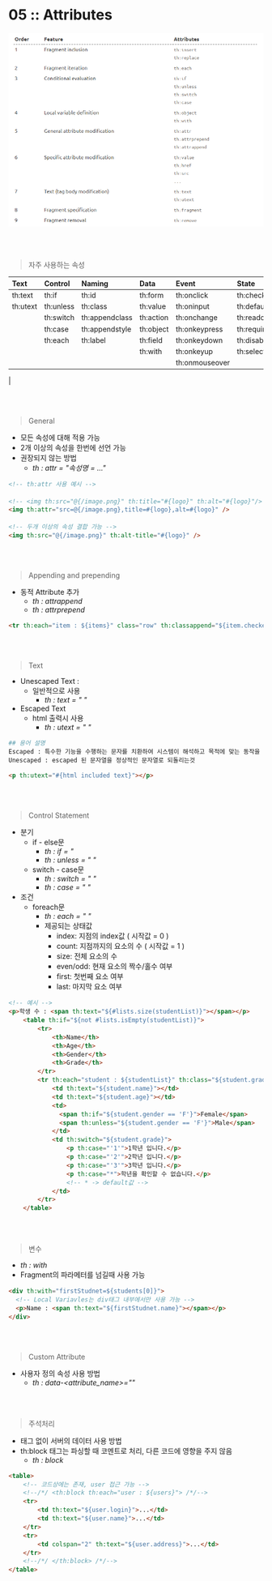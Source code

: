 05 :: Attributes
===

![Attribute Precedence](/Thymeleaf/index.png)

<br/>
<br/>

> 자주 사용하는 속성

|Text     |Control  |Naming        |Data      |Event         |State      |Link   |Fragment
|:---|:---|:---|:---|:---|:---|:---|:---|
|th:text  |th:if    |th:id         |th:form   |th:onclick    |th:checked |th:src |th:insert
|th:utext |th:unless|th:class      |th:value  |th:oninput    |th:default |th:href|th:replace
|         |th:switch|th:appendclass|th:action |th:onchange   |th:readonly|       |th:fragment
|         |th:case  |th:appendstyle|th:object |th:onkeypress |th:required|       |th:remove
|         |th:each  |th:label      |th:field  |th:onkeydown  |th:disabled|       |
|         |         |              |th:with   |th:onkeyup    |th:selected|       |
|         |         |              |          |th:onmouseover|           |       |
|

<br/>
<br/>

> General

- 모든 속성에 대해 적용 가능
- 2개 이상의 속성을 한번에 선언 가능
- 권장되지 않는 방법
  - _th : attr = "속성명 = ..."_

```html
<!-- th:attr 사용 예시 -->

<!-- <img th:src="@{/image.png}" th:title="#{logo}" th:alt="#{logo}"/> -->
<img th:attr="src=@{/image.png},title=#{logo},alt=#{logo}" />

<!-- 두개 이상의 속성 결합 가능 -->
<img th:src="@{/image.png}" th:alt-title="#{logo}" />
```

<br/>
<br/>

> Appending and prepending

- 동적 Attribute 추가
  - _th : attrappend_
  - _th : attrprepend_

```html
<tr th:each="item : ${items}" class="row" th:classappend="${item.checked}? 'check'">
```

<br/>
<br/>

> Text
- Unescaped Text :
  - 일반적으로 사용
    - _th : text = " "_
- Escaped Text
  - html 출력시 사용
    - _th : utext = " "_

```bash
## 용어 설명
Escaped : 특수한 기능을 수행하는 문자를 치환하여 시스템이 해석하고 목적에 맞는 동작을 실행할 수 있도록 처리하는것
Unescaped : escaped 된 문자열을 정상적인 문자열로 되돌리는것
```

```html
<p th:utext="#{html included text}"></p>
```

<br/>
<br/>

> Control Statement

- 분기
  - if - else문
    - _th : if =  "_
    - _th : unless = " "_
  - switch - case문
    - _th : switch = " "_
    - _th : case = " "_
- 조건
  - foreach문
    - _th : each = " "_
    - 제공되는 상태값
      - index: 지점의 index값 ( 시작값 = 0 )
      - count: 지점까지의 요소의 수 ( 시작값 = 1 )
      - size: 전체 요소의 수
      - even/odd: 현재 요소의 짝수/홀수 여부
      - first:  첫번째 요소 여부
      - last: 마지막 요소 여부

```html
<!-- 예시 -->
<p>학생 수 : <span th:text="${#lists.size(studentList)}"></span></p>
    <table th:if="${not #lists.isEmpty(studentList)}">
        <tr>
            <th>Name</th>
            <th>Age</th>
            <th>Gender</th>
            <th>Grade</th>
        </tr>
        <tr th:each="student : ${studentList}" th:class="${student.graduated}? 'graduateMark'">
            <td th:text="${student.name}"></td>
            <td th:text="${student.age}"></td>
            <td>
              <span th:if="${student.gender == 'F'}">Female</span>
              <span th:unless="${student.gender == 'F'}">Male</span>
            </td>
            <td th:switch="${student.grade}">
                <p th:case="'1'">1학년 입니다.</p>
                <p th:case="'2'">2학년 입니다.</p>
                <p th:case="'3'">3학년 입니다.</p>
                <p th:case="*">학년을 확인할 수 없습니다.</p>
                <!-- * -> default값 -->
            </td>
        </tr>
    </table>
```

<br/>
<br/>

> 변수

- _th : with_
- Fragment의 파라메터를 넘길때 사용 가능

```html
<div th:with="firstStudnet=${students[0]}">
  <!-- Local Variavles는 div태그 내부에서만 사용 가능 -->
  <p>Name : <span th:text="${firstStudnet.name}"></span></p>
</div>
```

<br/>
<br/>

> Custom Attribute

- 사용자 정의 속성 사용 방법
  - _th : data-<attribute_name>=""_

<br/>
<br/>

> 주석처리

- 태그 없이 서버의 데이터 사용 방법
- th:block 태그는 파싱할 때 코멘트로 처리, 다른 코드에 영향을 주지 않음
  - _th : block_

```html
<table>
    <!-- 코드상에는 존재, user 접근 가능 -->
    <!--/*/ <th:block th:each="user : ${users}"> /*/-->
    <tr>
        <td th:text="${user.login}">...</td>
        <td th:text="${user.name}">...</td>
    </tr>
    <tr>
        <td colspan="2" th:text="${user.address}">...</td>
    </tr>
    <!--/*/ </th:block> /*/-->
</table>
```
